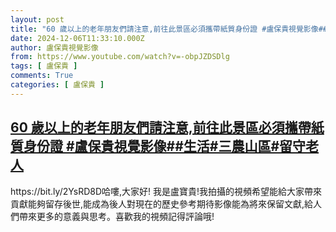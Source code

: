 ```yaml
---
layout: post
title: "60 歲以上的老年朋友們請注意,前往此景區必須攜帶紙質身份證 #盧保貴視覺影像##生活#三農山區#留守老人"
date: 2024-12-06T11:33:10.000Z
author: 盧保貴視覺影像
from: https://www.youtube.com/watch?v=-obpJZDSDlg
tags: [ 盧保貴 ]
comments: True
categories: [ 盧保貴 ]
---
```

<!--1733484790000-->
[60 歲以上的老年朋友們請注意,前往此景區必須攜帶紙質身份證 #盧保貴視覺影像##生活#三農山區#留守老人](https://www.youtube.com/watch?v=-obpJZDSDlg)
------

<div>
https://bit.ly/2YsRD8D哈嘍,大家好! 我是盧寶貴!我拍攝的視頻希望能給大家帶來貢獻能夠留存後世,能成為後人對現在的歷史參考期待影像能為將來保留文獻,給人們帶來更多的意義與思考。喜歡我的視頻記得評論哦!
</div>
